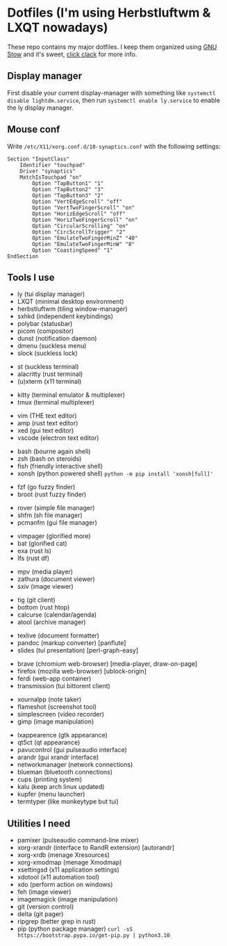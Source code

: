 # Dotfiles (I'm using Herbstluftwm & LXQT nowadays)

These repo contains my major dotfiles. I keep them organized using [GNU Stow](https://www.gnu.org/software/stow/) and it's sweet, [click clack](https://matteogiorgi.github.io/config.html) for more info.



## Display manager

First disable your current display-manager with something like `systemctl disable lightdm.service`, then run `systemctl enable ly.service` to enable the ly display manager.




## Mouse conf

Write `/etc/X11/xorg.conf.d/10-synaptics.conf` with the following settings:

```
Section "InputClass"
    Identifier "touchpad"
    Driver "synaptics"
    MatchIsTouchpad "on"
        Option "TapButton1" "1"
        Option "TapButton2" "3"
        Option "TapButton3" "2"
        Option "VertEdgeScroll" "off"
        Option "VertTwoFingerScroll" "on"
        Option "HorizEdgeScroll" "off"
        Option "HorizTwoFingerScroll" "on"
        Option "CircularScrolling" "on"
        Option "CircScrollTrigger" "2"
        Option "EmulateTwoFingerMinZ" "40"
        Option "EmulateTwoFingerMinW" "8"
        Option "CoastingSpeed" "1"
EndSection
```




## Tools I use

- ly              (tui display manager)
- LXQT            (minimal desktop environment)
- herbstluftwm    (tiling window-manager)
- sxhkd           (independent keybindings)
- polybar         (statusbar)
- picom           (compositor)
- dunst           (notification daemon)
- dmenu           (suckless menu)
- slock           (suckless lock)

<!-- -->

- st              (suckless terminal)
- alacritty       (rust terminal)
- (u)xterm        (x11 terminal)

<!-- -->

- kitty           (terminal emulator & multiplexer)
- tmux            (terminal multiplexer)

<!-- -->

- vim             (THE text editor)
- amp             (rust text editor)
- xed             (gui text editor)
- vscode          (electron text editor)

<!-- -->

- bash            (bourne again shell)
- zsh             (bash on steroids)
- fish            (friendly interactive shell)
- xonsh           (python powered shell) `python -m pip install 'xonsh[full]'`

<!-- -->

- fzf             (go fuzzy finder)
- broot           (rust fuzzy finder)

<!-- -->

- rover           (simple file manager)
- shfm            (sh file manager)
- pcmanfm         (gui file manager)

<!-- -->

- vimpager        (glorified more)
- bat             (glorified cat)
- exa             (rust ls)
- lfs             (rust df)

<!-- -->

- mpv             (media player)
- zathura         (document viewer)
- sxiv            (image viewer)

<!-- -->

- tig             (git client)
- bottom          (rust htop)
- calcurse        (calendar/agenda)
- atool           (archive manager)

<!-- -->

- texlive         (document formatter)
- pandoc          (markup converter) [panflute]
- slides          (tui presentation) [perl-graph-easy]

<!-- -->

- brave           (chromium web-browser) [media-player, draw-on-page]
- firefox         (mozilla web-browser) [ublock-origin]
- ferdi           (web-app container)
- transmission    (tui bittorent client)

<!-- -->

- xournalpp       (note taker)
- flameshot       (screenshot tool)
- simplescreen    (video recorder)
- gimp            (image manipulation)

<!-- -->

- lxappearence    (gtk appearance)
- qt5ct           (qt appearance)
- pavucontrol     (gui pulseaudio interface)
- arandr          (gui xrandr interface)
- networkmanager  (network connections)
- blueman         (bluetooth connections)
- cups            (printing system)
- kalu            (keep arch linux updated)
- kupfer          (menu launcher)
- termtyper       (like monkeytype but tui)


## Utilities I need

- pamixer         (pulseaudio command-line mixer)
- xorg-xrandr     (interface to RandR extension) [autorandr]
- xorg-xrdb       (menage Xresources)
- xorg-xmodmap    (menage Xmodmap)
- xsettingsd      (x11 application settings)
- xdotool         (x11 automation tool)
- xdo             (perform action on windows)
- feh             (image viewer)
- imagemagick     (image manipulation)
- git             (version control)
- delta           (git pager)
- ripgrep         (better grep in rust)
- pip             (python package manager) `curl -sS https://bootstrap.pypa.io/get-pip.py | python3.10`
